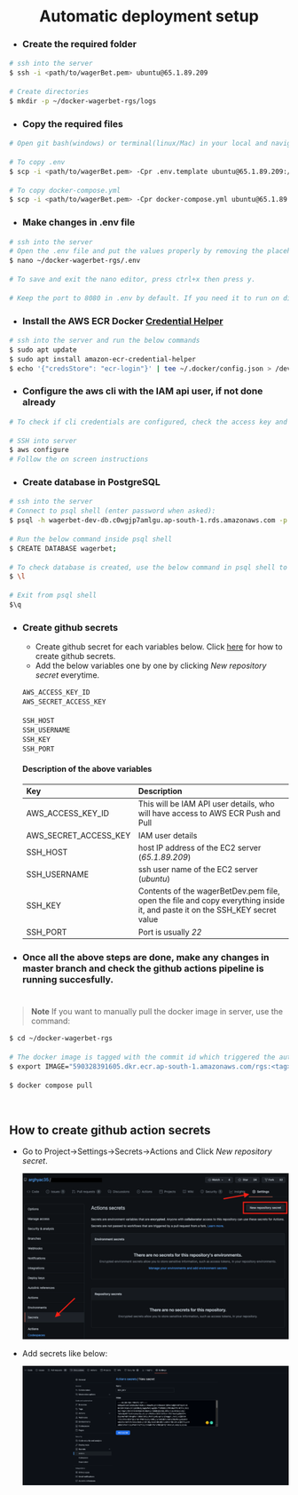 <h1 align="center">
  Automatic deployment setup
  <br>
</h1>

- ### Create the required folder
```bash
# ssh into the server
$ ssh -i <path/to/wagerBet.pem> ubuntu@65.1.89.209

# Create directories
$ mkdir -p ~/docker-wagerbet-rgs/logs
```

- ### Copy the required files
```bash
# Open git bash(windows) or terminal(linux/Mac) in your local and navigate to the folder where wagerbet-rgs repo is cloned, then run the below command for copying the files using SCP

# To copy .env
$ scp -i <path/to/wagerBet.pem> -Cpr .env.template ubuntu@65.1.89.209:/home/ubuntu/docker-wagerbet-rgs/.env

# To copy docker-compose.yml
$ scp -i <path/to/wagerBet.pem> -Cpr docker-compose.yml ubuntu@65.1.89.209:/home/ubuntu/docker-wagerbet-rgs/docker-compose.yml
```

- ### Make changes in .env file
```bash
# ssh into the server
# Open the .env file and put the values properly by removing the placeholders
$ nano ~/docker-wagerbet-rgs/.env

# To save and exit the nano editor, press ctrl+x then press y.

# Keep the port to 8080 in .env by default. If you need it to run on different port than 8080, then change on docker-compose file.
```

- ### Install the AWS ECR Docker [Credential Helper](https://github.com/awslabs/amazon-ecr-credential-helper)
```bash
# ssh into the server and run the below commands
$ sudo apt update
$ sudo apt install amazon-ecr-credential-helper
$ echo '{"credsStore": "ecr-login"}' | tee ~/.docker/config.json > /dev/null
```

- ### Configure the aws cli with the IAM api user, if not done already
```bash
# To check if cli credentials are configured, check the access key and secret access key is added under ~/.aws/credentials and ~/.aws/config have the region value. If any of these are missing then run the below command to configure:

# SSH into server
$ aws configure
# Follow the on screen instructions
```

- ### Create database in PostgreSQL
```bash
# ssh into the server
# Connect to psql shell (enter password when asked):
$ psql -h wagerbet-dev-db.c0wgjp7amlgu.ap-south-1.rds.amazonaws.com -p 5432 -U postgres -W

# Run the below command inside psql shell
$ CREATE DATABASE wagerbet;

# To check database is created, use the below command in psql shell to list all databases
$ \l

# Exit from psql shell
$\q
```

- ### Create github secrets
    - Create github secret for each variables below. Click [here](#how-to-create-github-action-secrets) for how to create github secrets.
    - Add the below variables one by one by clicking *New repository secret* everytime.
	```bash
	AWS_ACCESS_KEY_ID
	AWS_SECRET_ACCESS_KEY

	SSH_HOST
	SSH_USERNAME
	SSH_KEY
	SSH_PORT
	```
    #### Description of the above variables

    | Key                   | Description                                                                                                                 |
    |-----------------------|-----------------------------------------------------------------------------------------------------------------------------|
    | AWS_ACCESS_KEY_ID     | This will be IAM API user details, who will have access to AWS ECR Push and Pull                                            |
    | AWS_SECRET_ACCESS_KEY | IAM user details                                                                                                            |
    | SSH_HOST              | host IP address of the EC2 server (*65.1.89.209*)                                                                           |
    | SSH_USERNAME          | ssh user name of the EC2 server (*ubuntu*)                                                                                  |
    | SSH_KEY               | Contents of the wagerBetDev.pem file, open the file and copy everything inside it, and paste it on the SSH_KEY secret value |
    | SSH_PORT              | Port is usually *22*                                                                                                        |


- ### Once all the above steps are done, make any changes in master branch and check the github actions pipeline is running succesfully.
<h1></h1>

> **Note**
> If you want to manually pull the docker image in server, use the command:
```bash
$ cd ~/docker-wagerbet-rgs

# The docker image is tagged with the commit id which triggered the automated build, so you can put the commit ID in place of tag.
$ export IMAGE="590328391605.dkr.ecr.ap-south-1.amazonaws.com/rgs:<tag>"

$ docker compose pull
```

<br>

## How to create github action secrets
* Go to Project->Settings->Secrets->Actions and Click *New repository secret*. 

	![secrets](.github/secrets.png?raw=true)
* Add secrets like below:

	![add_secret1](.github/add_secret1.png?raw=true)